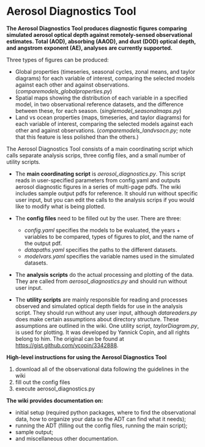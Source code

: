 # Aerosol Diagnostics Tool

**The Aerosol Diagnostics Tool produces diagnostic figures comparing simulated aerosol optical depth against remotely-sensed observational estimates. Total (AOD), absorbing (AAOD), and dust (DOD) optical depth, and angstrom exponent (AE), analyses are currently supported.** 

Three types of figures can be produced: 
  
  * Global properties (timeseries, seasonal cycles, zonal means, and taylor diagrams) for each variable of interest, comparing the selected models against each other and against observations. (*comparemodels_globalproperties.py*)
  * Spatial maps showing the distribution of each variable in a specified model, in two observational reference datasets, and the difference between these, for each season. (*singlemodel_seasonalmaps.py*)
  * Land vs ocean properties (maps, timeseries, and taylor diagrams) for each variable of interest, comparing the selected models against each other and against observations. (*comparemodels_landvsocn.py;* note that this feature is less polished than the others.)

The Aerosol Diagnostics Tool consists of a main coordinating script which calls separate analysis scrips, three config files, and a small number of utility scripts.  

  * The **main coordinating script** is *aerosol_diagnostics.py*. This script reads in user-specified parameters from config.yaml and outputs aerosol diagnostic figures in a series of multi-page pdfs. The wiki includes sample output pdfs for reference. It should run without specific user input, but you can edit the calls to the analysis scrips if you would like to modify what is being plotted.
  
  * The **config files** need to be filled out by the user. There are three: 
      * *config.yaml* specifies the models to be evaluated, the years + variables to be compared, types of figures to plot, and the name of the output pdf. 
      * *datapaths.yaml* specifies the paths to the different datasets.
      * *modelvars.yaml* specifies the variable names used in the simulated datasets.
  
  * The **analysis scripts** do the actual processing and plotting of the data. They are called from *aerosol_diagnostics.py* and should run without user input.
  
  * The **utility scripts** are mainly responsible for reading and processes observed and simulated optical depth fields for use in the analysis script. They should run without any user input, although *datareaders.py* does make certain assumptions about directory structure. These assumptions are outlined in the wiki. One utility script, *taylorDiagram.py*, is used for plotting. It was developed by Yannick Copin, and all rights belong to him. The original can be found at https://gist.github.com/ycopin/3342888. 
  

**High-level instructions for using the Aerosol Diagnostics Tool**
  1. download all of the observational data following the guidelines in the wiki
  2. fill out the config files
  3. execute aerosol_diagnostics.py


**The wiki provides documentation on:**
  * initial setup (required python packages, where to find the observational data, how to organize your data so the ADT can find what it needs);
  * running the ADT (filling out the config files, running the main script);
  * sample output;
  * and miscellaneous other documentation.

